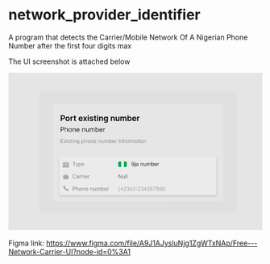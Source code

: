# network_provider_identifier

A program that detects the Carrier/Mobile Network Of A Nigerian Phone Number after the first four digits max

The UI screenshot is attached below

![Network Provider Identifier UI](images/network-carrier-ui.png)

Figma link: https://www.figma.com/file/A9J1AJysluNjg1ZgWTxNAp/Free---Network-Carrier-UI?node-id=0%3A1
